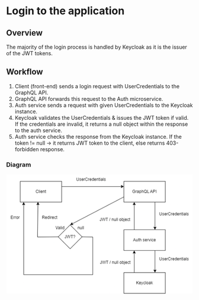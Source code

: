 # Login to the application

## Overview

The majority of the login process is handled by Keycloak as it is
the issuer of the JWT tokens.

## Workflow

1. Client (front-end) sends a login request with UserCredentials to the GraphQL API.
2. GraphQL API forwards this request to the Auth microservice.
3. Auth service sends a request with given UserCredentials to the Keycloak instance.
4. Keycloak validates the UserCredentials & issues the JWT token if valid.
If the credentials are invalid, it returns a null object within the response to the auth service.
5. Auth service checks the response from the Keycloak instance.
If the token != null -> it returns JWT token to the client, else returns 403-forbidden response.

### Diagram
![Login diagram](login-diagram.png)


